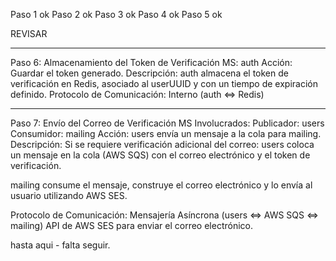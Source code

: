 Paso 1 ok
Paso 2 ok
Paso 3 ok
Paso 4 ok
Paso 5 ok

REVISAR
***********************************************************************
Paso 6: Almacenamiento del Token de Verificación
MS: auth
Acción: Guardar el token generado.
Descripción:
auth almacena el token de verificación en Redis, asociado al userUUID y con un tiempo de expiración definido.
Protocolo de Comunicación: Interno (auth ⇔ Redis)
***********************************************************************

Paso 7: Envío del Correo de Verificación
MS Involucrados:
Publicador: users
Consumidor: mailing
Acción: users envía un mensaje a la cola para mailing.
Descripción:
Si se requiere verificación adicional del correo:
users coloca un mensaje en la cola (AWS SQS) con el correo electrónico y el token de verificación.

mailing consume el mensaje, construye el correo electrónico y lo envía al usuario utilizando AWS SES.

Protocolo de Comunicación:
Mensajería Asíncrona (users ⇔ AWS SQS ⇔ mailing)
API de AWS SES para enviar el correo electrónico.

hasta aqui - falta seguir. 